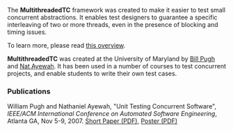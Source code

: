The **MultithreadedTC** framework was created to make it easier to test small concurrent abstractions. It enables test designers to guarantee a specific interleaving of two or more threads, even in the presence of blocking and timing issues.

To learn more, please read [this overview](http://www.cs.umd.edu/projects/PL/multithreadedtc/overview.html).

**MultithreadedTC** was created at the University of Maryland by [Bill Pugh](http://www.cs.umd.edu/~pugh/) and [Nat Ayewah](http://www.cs.umd.edu/~ayewah). It has been used in a number of courses to test concurrent projects, and enable students to write their own test cases.

### Publications ###

William Pugh and Nathaniel Ayewah, "Unit Testing Concurrent Software", _IEEE/ACM International Conference on Automated Software Engineering_, Atlanta GA, Nov 5-9, 2007. [Short Paper (PDF)](http://www.cs.umd.edu/projects/PL/multithreadedtc/pubs/ASE07-pugh.pdf), [Poster (PDF)](http://www.cs.umd.edu/projects/PL/multithreadedtc/pubs/ASEPoster07.pdf)